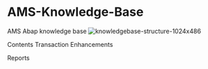 # AMS-Knowledge-Base
AMS Abap knowledge base
![knowledgebase-structure-1024x486](https://github.com/user-attachments/assets/358b4a54-a100-415a-b825-1a700bf5467f)



Contents
Transaction Enhancements 

Reports
